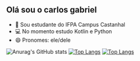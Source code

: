 ##  Olá sou o carlos gabriel

- 📕 Sou estudante do IFPA Campus Castanhal 
- 💻 No momento estudo Kotlin e Python
- 😄 Pronomes: ele/dele


![Anurag's GitHub stats](https://github-readme-stats.vercel.app/api?username=carlosrodrigues23&show_icons=true&theme=tokyonight)
[![Top Langs](https://github-readme-stats.vercel.app/api/top-langs/?username=carlosrodrigues23&layout=compact)](https://github.com/anuraghazra/github-readme-stats)
[![Top Langs](https://github-readme-stats.vercel.app/api/top-langs/?username=carlosrodrigues23&hide_progress=true)](https://github.com/anuraghazra/github-readme-stats)
